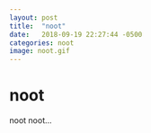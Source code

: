 ```yaml
---
layout: post
title:  "noot"
date:   2018-09-19 22:27:44 -0500
categories: noot
image: noot.gif
---
```


# noot

noot noot...
